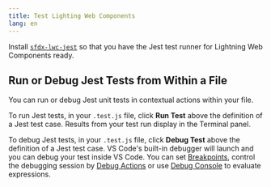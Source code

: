 ```yaml
---
title: Test Lighting Web Components
lang: en
---
```


Install [`sfdx-lwc-jest`](https://developer.salesforce.com/docs/component-library/documentation/lwc/lwc.unit_testing_using_jest_installation) so that you have the Jest test runner for Lightning Web Components ready.

## Run or Debug Jest Tests from Within a File

You can run or debug Jest unit tests in contextual actions within your file.

To run Jest tests, in your `.test.js` file, click **Run Test** above the definition of a Jest test case.
Results from your test run display in the Terminal panel.

To debug Jest tests, in your `.test.js` file, click **Debug Test** above the definition of a Jest test case.
VS Code's built-in debugger will launch and you can debug your test inside VS Code. You can set [Breakpoints](https://code.visualstudio.com/docs/editor/debugging#_breakpoints), control the debugging session by [Debug Actions](https://code.visualstudio.com/docs/editor/debugging#_debug-actions) or use [Debug Console](https://code.visualstudio.com/docs/editor/debugging#_debug-console-repl) to evaluate expressions.
